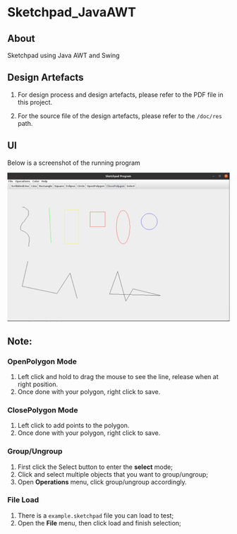# Sketchpad_JavaAWT

## About

Sketchpad using Java AWT and Swing

## Design Artefacts

1. For design process and design artefacts, please refer to the PDF file in this project.

2. For the source file of the design artefacts, please refer to the `/doc/res` path.

## UI

Below is a screenshot of the running program

![img](./res/UI.png)

## Note:

### OpenPolygon Mode

1. Left click and hold to drag the mouse to see the line, release when at right position.
2. Once done with your polygon, right click to save.

### ClosePolygon Mode

1. Left click to add points to the polygon.
2. Once done with your polygon, right click to save.

### Group/Ungroup

1. First click the Select button to enter the **select** mode;
2. Click and select multiple objects that you want to group/ungroup;
3. Open **Operations** menu, click group/ungroup accordingly.

### File Load

1. There is a `example.sketchpad` file you can load to test;
2. Open the **File** menu, then click load and finish selection;
